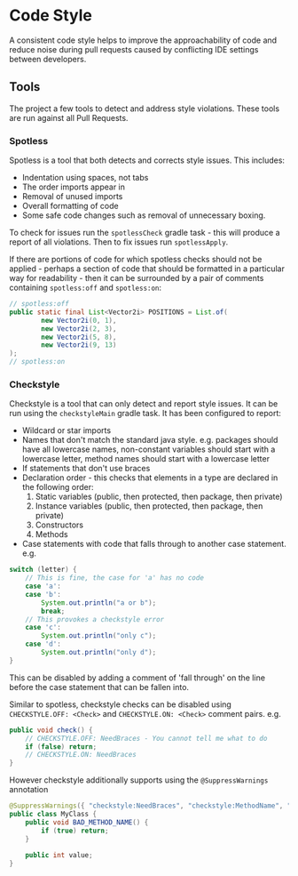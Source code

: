 # Code Style

A consistent code style helps to improve the approachability of code and reduce noise during pull requests caused by 
conflicting IDE settings between developers.

## Tools

The project a few tools to detect and address style violations. These tools are run against all Pull Requests.

### Spotless

Spotless is a tool that both detects and corrects style issues. This includes:

- Indentation using spaces, not tabs
- The order imports appear in
- Removal of unused imports
- Overall formatting of code
- Some safe code changes such as removal of unnecessary boxing.

To check for issues run the `spotlessCheck` gradle task - this will produce a report of all violations.
Then to fix issues run `spotlessApply`.

If there are portions of code for which spotless checks should not be applied - perhaps a section of code that
should be formatted in a particular way for readability - then it can be surrounded by a pair of comments containing
`spotless:off` and `spotless:on`:

```java
// spotless:off
public static final List<Vector2i> POSITIONS = List.of(
        new Vector2i(0, 1),
        new Vector2i(2, 3),
        new Vector2i(5, 8),
        new Vector2i(9, 13)
);
// spotless:on
```

### Checkstyle

Checkstyle is a tool that can only detect and report style issues. It can be run using the `checkstyleMain` gradle task. It has been configured to report:

- Wildcard or star imports
- Names that don't match the standard java style. e.g. packages should have all lowercase names, non-constant variables should start with a lowercase letter, method names should start with a lowercase letter
- If statements that don't use braces
- Declaration order - this checks that elements in a type are declared in the following order:
  1. Static variables (public, then protected, then package, then private)
  2. Instance variables (public, then protected, then package, then private)
  3. Constructors
  4. Methods
- Case statements with code that falls through to another case statement. e.g.
```java
switch (letter) {
    // This is fine, the case for 'a' has no code
    case 'a':
    case 'b':
        System.out.println("a or b");
        break;
    // This provokes a checkstyle error
    case 'c':
        System.out.println("only c");
    case 'd':
        System.out.println("only d");
}
```
This can be disabled by adding a comment of 'fall through' on the line before the case statement that can be fallen into.

Similar to spotless, checkstyle checks can be disabled using `CHECKSTYLE.OFF: <Check>` and `CHECKSTYLE.ON: <Check>` comment pairs. e.g.
```java
public void check() {
    // CHECKSTYLE.OFF: NeedBraces - You cannot tell me what to do
    if (false) return;
    // CHECKSTYLE.ON: NeedBraces
}
```

However checkstyle additionally supports using the `@SuppressWarnings` annotation
```java
@SuppressWarnings({ "checkstyle:NeedBraces", "checkstyle:MethodName", "checkstyle:DeclarationOrder" })
public class MyClass {
    public void BAD_METHOD_NAME() {
        if (true) return;
    }
    
    public int value;
}
```